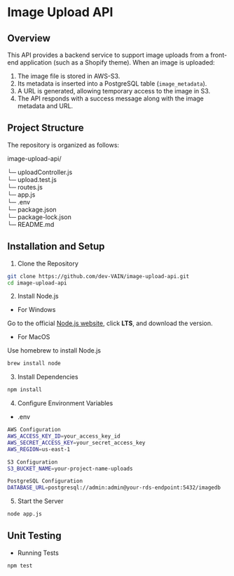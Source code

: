 # Image Upload API

## Overview
This API provides a backend service to support image uploads from a front-end application (such as a Shopify theme). When an image is uploaded:
1. The image file is stored in AWS-S3.
2. Its metadata is inserted into a PostgreSQL table (`image_metadata`).
3. A URL is generated, allowing temporary access to the image in S3.
4. The API responds with a success message along with the image metadata and URL.

## Project Structure
The repository is organized as follows:

image-upload-api/

└─  uploadController.js      
└─  upload.test.js           
└─  routes.js                
└─  app.js                   
└─ .env                     
└─ package.json             
└─ package-lock.json        
└─ README.md                

## Installation and Setup

1. Clone the Repository
```bash
git clone https://github.com/dev-VAIN/image-upload-api.git
cd image-upload-api
```
2. Install Node.js

* For Windows
  
Go to the official [Node.js website](https://nodejs.org/), click **LTS**, and download the version.

*  For MacOS

Use homebrew to install Node.js
```bash
brew install node
```

3. Install Dependencies
```bash
npm install
```

4. Configure Environment Variables
 
* .env
```bash
AWS Configuration
AWS_ACCESS_KEY_ID=your_access_key_id
AWS_SECRET_ACCESS_KEY=your_secret_access_key
AWS_REGION=us-east-1

S3 Configuration
S3_BUCKET_NAME=your-project-name-uploads

PostgreSQL Configuration
DATABASE_URL=postgresql://admin:admin@your-rds-endpoint:5432/imagedb
```

5. Start the Server
```bash
node app.js
```

## Unit Testing

- Running Tests
```bash
npm test
```

